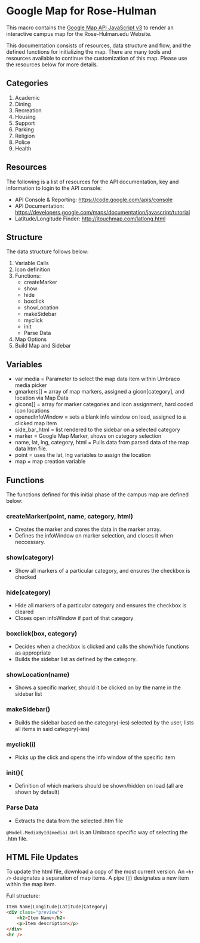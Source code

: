 # Google Map for Rose-Hulman

This macro contains the [Google Map API JavaScript v3](https://developers.google.com/maps/faq) to render an interactive campus map for the Rose-Hulman.edu Website.

This documentation consists of resources, data structure and flow, and the defined functions for initializing the map. There are many tools and resources available to continue the customization of this map. Please use the resources below for more details.

## Categories

1. Academic
2. Dining
3. Recreation
4. Housing
5. Support
6. Parking
7. Religion
8. Police
9. Health

## Resources
The following is a list of resources for the API documentation, key and information to login to the API console:

* API Console & Reporting: https://code.google.com/apis/console
* API Documentation: https://developers.google.com/maps/documentation/javascript/tutorial 
* Latitude/Longitude Finder: http://itouchmap.com/latlong.html

## Structure
The data structure follows below:

1. Variable Calls
2. Icon definition
3. Functions:
	* createMarker
	* show
	* hide
	* boxclick
	* showLocation
	* makeSidebar
	* myclick
	* init
	* Parse Data
5. Map Options
6. Build Map and Sidebar

## Variables

* var media = Parameter to select the map data item within Umbraco media picker
* gmarkers[] = array of map markers, assigned a gicon[category], and location via Map Data
* gicons[] = array for marker categories and icon assignment, hard coded icon locations
* openedInfoWindow = sets a blank info window on load, assigned to a clicked map item
* side_bar_html = list rendered to the sidebar on a selected category
* marker = Google Map Marker, shows on category selection
* name, lat, lng, category, html = Pulls data from parsed data of the map data htm file.
* point = uses the lat, lng variables to assign the location
* map = map creation variable

## Functions

The functions defined for this initial phase of the campus map are defined below:

### createMarker(point, name, category, html)
* Creates the marker and stores the data in the marker array.
* Defines the infoWindow on marker selection, and closes it when neccessary.


### show(category)
* Show all markers of a particular category, and ensures the checkbox is checked

### hide(category)
* Hide all markers of a particular category and ensures the checkbox is cleared
* Closes open infoWindow if part of that category

### boxclick(box, category)
* Decides when a checkbox is clicked and calls the show/hide functions as appropriate
* Builds the sidebar list as defined by the category.

### showLocation(name)
* Shows a specific marker, should it be clicked on by the name in the sidebar list

### makeSidebar()
* Builds the sidebar based on the category(-ies) selected by the user, lists all items in said category(-ies)

### myclick(i)
* Picks up the click and opens the info window of the specific item

### init(){
* Definition of which markers should be shown/hidden on load (all are shown by default)

### Parse Data
* Extracts the data from the selected .htm file

`@Model.MediaById(media).Url` is an Umbraco specific way of selecting the .htm file.

## HTML File Updates
To update the html file, download a copy of the most current version. An `<hr />` designates a separation of map items. A pipe (`|`) designates a new item within the map item.

Full structure:
```HTML
Item Name|Longitude|Latitude|Category|
<div class="preview">
	<h2>Item Name</h2>
	<p>Item description</p>
</div>
<hr />
```
